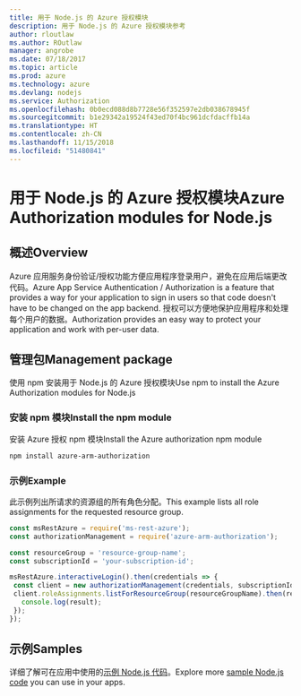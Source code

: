 ```yaml
---
title: 用于 Node.js 的 Azure 授权模块
description: 用于 Node.js 的 Azure 授权模块参考
author: rloutlaw
ms.author: ROutlaw
manager: angrobe
ms.date: 07/18/2017
ms.topic: article
ms.prod: azure
ms.technology: azure
ms.devlang: nodejs
ms.service: Authorization
ms.openlocfilehash: 0b0ecd088d8b7728e56f352597e2db038678945f
ms.sourcegitcommit: b1e29342a19524f43ed70f4bc961dcfdacffb14a
ms.translationtype: HT
ms.contentlocale: zh-CN
ms.lasthandoff: 11/15/2018
ms.locfileid: "51480841"
---
```

# <a name="azure-authorization-modules-for-nodejs"></a><span data-ttu-id="6ce6a-103">用于 Node.js 的 Azure 授权模块</span><span class="sxs-lookup"><span data-stu-id="6ce6a-103">Azure Authorization modules for Node.js</span></span>

## <a name="overview"></a><span data-ttu-id="6ce6a-104">概述</span><span class="sxs-lookup"><span data-stu-id="6ce6a-104">Overview</span></span>

<span data-ttu-id="6ce6a-105">Azure 应用服务身份验证/授权功能方便应用程序登录用户，避免在应用后端更改代码。</span><span class="sxs-lookup"><span data-stu-id="6ce6a-105">Azure App Service Authentication / Authorization is a feature that provides a way for your application to sign in users so that code doesn't have to be changed on the app backend.</span></span> <span data-ttu-id="6ce6a-106">授权可以方便地保护应用程序和处理每个用户的数据。</span><span class="sxs-lookup"><span data-stu-id="6ce6a-106">Authorization provides an easy way to protect your application and work with per-user data.</span></span>

## <a name="management-package"></a><span data-ttu-id="6ce6a-107">管理包</span><span class="sxs-lookup"><span data-stu-id="6ce6a-107">Management package</span></span>

<span data-ttu-id="6ce6a-108">使用 npm 安装用于 Node.js 的 Azure 授权模块</span><span class="sxs-lookup"><span data-stu-id="6ce6a-108">Use npm to install the Azure Authorization modules for Node.js</span></span>

### <a name="install-the-npm-module"></a><span data-ttu-id="6ce6a-109">安装 npm 模块</span><span class="sxs-lookup"><span data-stu-id="6ce6a-109">Install the npm module</span></span>

<span data-ttu-id="6ce6a-110">安装 Azure 授权 npm 模块</span><span class="sxs-lookup"><span data-stu-id="6ce6a-110">Install the Azure authorization npm module</span></span>

```bash
npm install azure-arm-authorization
```

### <a name="example"></a><span data-ttu-id="6ce6a-111">示例</span><span class="sxs-lookup"><span data-stu-id="6ce6a-111">Example</span></span>

<span data-ttu-id="6ce6a-112">此示例列出所请求的资源组的所有角色分配。</span><span class="sxs-lookup"><span data-stu-id="6ce6a-112">This example lists all role assignments for the requested resource group.</span></span>

```javascript
const msRestAzure = require('ms-rest-azure');
const authorizationManagement = require('azure-arm-authorization');

const resourceGroup = 'resource-group-name';
const subscriptionId = 'your-subscription-id';

msRestAzure.interactiveLogin().then(credentials => {
 const client = new authorizationManagement(credentials, subscriptionId);
 client.roleAssignments.listForResourceGroup(resourceGroupName).then(result => {
   console.log(result);
 });
});
```

## <a name="samples"></a><span data-ttu-id="6ce6a-113">示例</span><span class="sxs-lookup"><span data-stu-id="6ce6a-113">Samples</span></span>

<span data-ttu-id="6ce6a-114">详细了解可在应用中使用的[示例 Node.js 代码](https://azure.microsoft.com/resources/samples/?platform=nodejs)。</span><span class="sxs-lookup"><span data-stu-id="6ce6a-114">Explore more [sample Node.js code](https://azure.microsoft.com/resources/samples/?platform=nodejs) you can use in your apps.</span></span>
